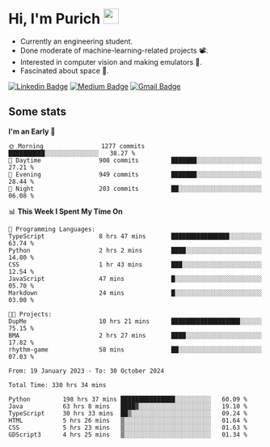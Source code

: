 <h1 align="left">Hi, I'm Purich
<img src="https://media.giphy.com/media/hvRJCLFzcasrR4ia7z/giphy.gif" width="30px"/></h1>

* Currently an engineering student.
* Done moderate of machine-learning-related projects :film_projector:.
* Interested in computer vision and making emulators :space_invader:.
* Fascinated about space :milky_way:.

[![Linkedin Badge](https://img.shields.io/badge/-Purich-blue?style=flat-square&logo=Linkedin&logoColor=white&link=https://www.linkedin.com/in/purich-siritip-16b3b3255/)](https://www.linkedin.com/in/purich-siritip-16b3b3255) [![Medium Badge](https://img.shields.io/badge/-@purich-gray?style=flat-square&labelColor=000000&logo=Medium&link=https://medium.com/@phuritsiritip)](https://medium.com/@phuritsiritip)
[![Gmail Badge](https://img.shields.io/badge/-mark.phurit@gmail.com-c14438?style=flat-square&logo=Gmail&logoColor=white&link=mailto:mark.phurit@gmail.com)](mailto:mark.phurit@gmail.com)

## Some stats

  
  <!--START_SECTION:waka-->
**I'm an Early 🐤** 

```text
🌞 Morning                1277 commits        ██████████░░░░░░░░░░░░░░░   38.27 % 
🌆 Daytime                908 commits         ███████░░░░░░░░░░░░░░░░░░   27.21 % 
🌃 Evening                949 commits         ███████░░░░░░░░░░░░░░░░░░   28.44 % 
🌙 Night                  203 commits         ██░░░░░░░░░░░░░░░░░░░░░░░   06.08 % 
```


📊 **This Week I Spent My Time On** 

```text
💬 Programming Languages: 
TypeScript               8 hrs 47 mins       ████████████████░░░░░░░░░   63.74 % 
Python                   2 hrs 2 mins        ████░░░░░░░░░░░░░░░░░░░░░   14.80 % 
CSS                      1 hr 43 mins        ███░░░░░░░░░░░░░░░░░░░░░░   12.54 % 
JavaScript               47 mins             █░░░░░░░░░░░░░░░░░░░░░░░░   05.70 % 
Markdown                 24 mins             █░░░░░░░░░░░░░░░░░░░░░░░░   03.00 % 

🐱‍💻 Projects: 
DupMe                    10 hrs 21 mins      ███████████████████░░░░░░   75.15 % 
BMA                      2 hrs 27 mins       ████░░░░░░░░░░░░░░░░░░░░░   17.82 % 
rhythm-game              58 mins             ██░░░░░░░░░░░░░░░░░░░░░░░   07.03 % 
```


<!--END_SECTION:waka-->

  <!--START_SECTION:waka-simple-->

```text
From: 19 January 2023 - To: 30 October 2024

Total Time: 330 hrs 34 mins

Python         198 hrs 37 mins ███████████████░░░░░░░░░░   60.09 %
Java           63 hrs 8 mins   ████▓░░░░░░░░░░░░░░░░░░░░   19.10 %
TypeScript     30 hrs 33 mins  ██▒░░░░░░░░░░░░░░░░░░░░░░   09.24 %
HTML           5 hrs 26 mins   ▒░░░░░░░░░░░░░░░░░░░░░░░░   01.64 %
CSS            5 hrs 23 mins   ▒░░░░░░░░░░░░░░░░░░░░░░░░   01.63 %
GDScript3      4 hrs 25 mins   ▒░░░░░░░░░░░░░░░░░░░░░░░░   01.34 %
```

<!--END_SECTION:waka-simple-->

  <!--![Anurag's GitHub stats](https://github-readme-stats.vercel.app/api?username=vikimark&show_icons=true&theme=gruvbox_light)-->
  
<!--
**vikimark/vikimark** is a ✨ _special_ ✨ repository because its `README.md` (this file) appears on your GitHub profile.

Here are some ideas to get you started:

- 🔭 I’m currently working on ...
- 🌱 I’m currently learning ...
- 👯 I’m looking to collaborate on ...
- 🤔 I’m looking for help with ...
- 💬 Ask me about ...
- 📫 How to reach me: ...
- 😄 Pronouns: ...
- ⚡ Fun fact: ...
-->
